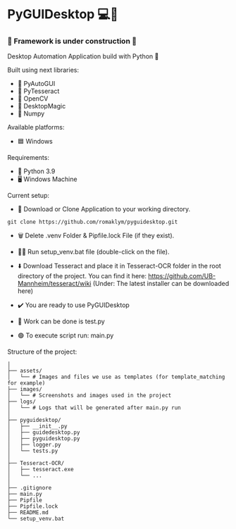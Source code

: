 # PyGUIDesktop 💻🤖


### 🚧 Framework is under construction 🚧

Desktop Automation Application build with Python 🐍

Built using next libraries:
- 🦾 PyAutoGUI
- 📜 PyTesseract
- 👀 OpenCV
- 🎱 DesktopMagic
- 🔢 Numpy

Available platforms:
- 🟦 Windows

Requirements:
- 🐍 Python 3.9
- 🖥️ Windows Machine

Current setup:
- 📩 Download or Clone Application to your working directory.

`git clone https://github.com/romaklym/pyguidesktop.git`
- 🗑️ Delete .venv Folder & Pipfile.lock File (if they exist).
- 🏃‍♀️ Run setup_venv.bat file (double-click on the file).
- ⬇️ Download Tesseract and place it in Tesseract-OCR folder in the root directory of the project.
        You can find it here: https://github.com/UB-Mannheim/tesseract/wiki (Under: The latest installer can be downloaded here)

- ✔️ You are ready to use PyGUIDesktop
- 📍 Work can be done is test.py
- 🟢 To execute script run: main.py

Structure of the project:
```PyGUIDesktop/
│
├── assets/
│   └── # Images and files we use as templates (for template_matching for example)
├── images/
│   └── # Screenshots and images used in the project
├── logs/
│   └── # Logs that will be generated after main.py run
│
├── pyguidesktop/
│   ├── __init__.py
│   ├── guidedesktop.py
│   ├── pyguidesktop.py
│   ├── logger.py
│   └── tests.py
│
├── Tesseract-OCR/
│   ├── tesseract.exe
│   └── ...
│
├── .gitignore
├── main.py
├── Pipfile
├── Pipfile.lock
├── README.md
└── setup_venv.bat
```
